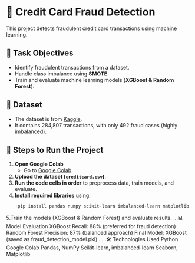 # 🚀 Credit Card Fraud Detection
This project detects fraudulent credit card transactions using machine learning.
## 📌 Task Objectives
- Identify fraudulent transactions from a dataset.
- Handle class imbalance using **SMOTE**.
- Train and evaluate machine learning models (**XGBoost & Random Forest**).

## 📂 Dataset
- The dataset is from [Kaggle](https://www.kaggle.com/datasets/mlg-ulb/creditcardfraud).
- It contains 284,807 transactions, with only 492 fraud cases (highly imbalanced).
## 🔧 Steps to Run the Project
1. **Open Google Colab**  
   - Go to [Google Colab](https://colab.research.google.com/).  
2. **Upload the dataset (`creditcard.csv`)**.  
3. **Run the code cells in order** to preprocess data, train models, and evaluate.  
4. **Install required libraries** using:  
   ```python
   !pip install pandas numpy scikit-learn imbalanced-learn matplotlib seaborn xgboost
5.Train the models (XGBoost & Random Forest) and evaluate results.
...📊 Model Evaluation
XGBoost Recall: 88% (preferred for fraud detection)
Random Forest Precision: 87% (balanced approach)
Final Model: XGBoost (saved as fraud_detection_model.pkl)
.....🛠️ Technologies Used
Python
Google Colab
Pandas, NumPy
Scikit-learn, imbalanced-learn
Seaborn, Matplotlib
